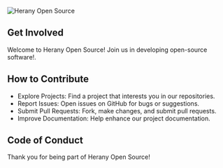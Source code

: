 ![Herany Open Source](https://www.herany.net/Logo2Transparent.png)

## Get Involved

Welcome to Herany Open Source! Join us in developing open-source software!.

## How to Contribute

- Explore Projects: Find a project that interests you in our repositories.
- Report Issues: Open issues on GitHub for bugs or suggestions.
- Submit Pull Requests: Fork, make changes, and submit pull requests.
- Improve Documentation: Help enhance our project documentation.

## Code of Conduct



Thank you for being part of Herany Open Source!
